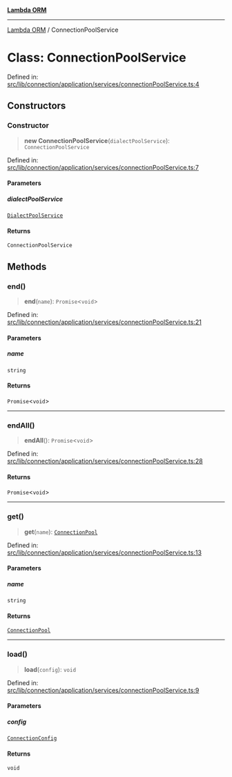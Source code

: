 [**Lambda ORM**](../README.md)

***

[Lambda ORM](../README.md) / ConnectionPoolService

# Class: ConnectionPoolService

Defined in: [src/lib/connection/application/services/connectionPoolService.ts:4](https://github.com/lambda-orm/lambdaorm/blob/3651733ea30a9b22e5794fe9b49a401b0588ef00/src/lib/connection/application/services/connectionPoolService.ts#L4)

## Constructors

### Constructor

> **new ConnectionPoolService**(`dialectPoolService`): `ConnectionPoolService`

Defined in: [src/lib/connection/application/services/connectionPoolService.ts:7](https://github.com/lambda-orm/lambdaorm/blob/3651733ea30a9b22e5794fe9b49a401b0588ef00/src/lib/connection/application/services/connectionPoolService.ts#L7)

#### Parameters

##### dialectPoolService

[`DialectPoolService`](DialectPoolService.md)

#### Returns

`ConnectionPoolService`

## Methods

### end()

> **end**(`name`): `Promise`\<`void`\>

Defined in: [src/lib/connection/application/services/connectionPoolService.ts:21](https://github.com/lambda-orm/lambdaorm/blob/3651733ea30a9b22e5794fe9b49a401b0588ef00/src/lib/connection/application/services/connectionPoolService.ts#L21)

#### Parameters

##### name

`string`

#### Returns

`Promise`\<`void`\>

***

### endAll()

> **endAll**(): `Promise`\<`void`\>

Defined in: [src/lib/connection/application/services/connectionPoolService.ts:28](https://github.com/lambda-orm/lambdaorm/blob/3651733ea30a9b22e5794fe9b49a401b0588ef00/src/lib/connection/application/services/connectionPoolService.ts#L28)

#### Returns

`Promise`\<`void`\>

***

### get()

> **get**(`name`): [`ConnectionPool`](../interfaces/ConnectionPool.md)

Defined in: [src/lib/connection/application/services/connectionPoolService.ts:13](https://github.com/lambda-orm/lambdaorm/blob/3651733ea30a9b22e5794fe9b49a401b0588ef00/src/lib/connection/application/services/connectionPoolService.ts#L13)

#### Parameters

##### name

`string`

#### Returns

[`ConnectionPool`](../interfaces/ConnectionPool.md)

***

### load()

> **load**(`config`): `void`

Defined in: [src/lib/connection/application/services/connectionPoolService.ts:9](https://github.com/lambda-orm/lambdaorm/blob/3651733ea30a9b22e5794fe9b49a401b0588ef00/src/lib/connection/application/services/connectionPoolService.ts#L9)

#### Parameters

##### config

[`ConnectionConfig`](../interfaces/ConnectionConfig.md)

#### Returns

`void`
